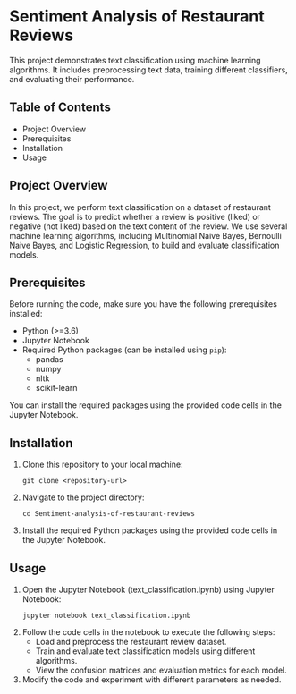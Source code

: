 # Sentiment Analysis of Restaurant Reviews

This project demonstrates text classification using machine learning algorithms. It includes preprocessing text data, training different classifiers, and evaluating their performance.

## Table of Contents

- Project Overview
- Prerequisites
- Installation
- Usage

## Project Overview

In this project, we perform text classification on a dataset of restaurant reviews. The goal is to predict whether a review is positive (liked) or negative (not liked) based on the text content of the review. We use several machine learning algorithms, including Multinomial Naive Bayes, Bernoulli Naive Bayes, and Logistic Regression, to build and evaluate classification models.

## Prerequisites

Before running the code, make sure you have the following prerequisites installed:

- Python (>=3.6)
- Jupyter Notebook
- Required Python packages (can be installed using `pip`):
  - pandas
  - numpy
  - nltk
  - scikit-learn

You can install the required packages using the provided code cells in the Jupyter Notebook.

## Installation

1. Clone this repository to your local machine:

   ```shell
   git clone <repository-url>
2. Navigate to the project directory:
    
      ```shell
   cd Sentiment-analysis-of-restaurant-reviews
      
3. Install the required Python packages using the provided code cells in the Jupyter Notebook.

## Usage

1. Open the Jupyter Notebook (text_classification.ipynb) using Jupyter Notebook:
      ```shell
   jupyter notebook text_classification.ipynb
2. Follow the code cells in the notebook to execute the following steps:
    - Load and preprocess the restaurant review dataset.
    - Train and evaluate text classification models using different algorithms.
    - View the confusion matrices and evaluation metrics for each model.
3. Modify the code and experiment with different parameters as needed.
